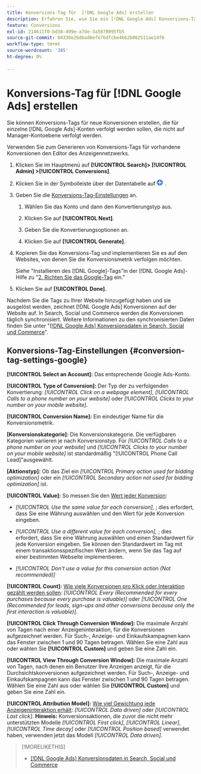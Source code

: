 ```yaml
---
title: Konversions-Tag für  [!DNL Google Ads] erstellen
description: Erfahren Sie, wie Sie ein [!DNL Google Ads] Konversions-Tag erstellen.
feature: Conversions
exl-id: 214611f0-bd38-499e-a7de-3a5878995fb5
source-git-commit: 04330e26dbad6efe76dfcbe4662b062511ae14f6
workflow-type: tm+mt
source-wordcount: '385'
ht-degree: 0%

---
```


# Konversions-Tag für [!DNL Google Ads] erstellen

Sie können Konversions-Tags für neue Konversionen erstellen, die für einzelne [!DNL Google Ads]-Konten verfolgt werden sollen, die nicht auf Manager-Kontoebene verfolgt werden.

Verwenden Sie zum Generieren von Konversions-Tags für vorhandene Konversionen den Editor des Anzeigennetzwerks.

1. Klicken Sie im Hauptmenü auf **[!UICONTROL Search]> [!UICONTROL Admin] >[!UICONTROL Conversions]**.

1. Klicken Sie in der Symbolleiste über der Datentabelle auf ![Erstellen](/help/search-social-commerce/assets/add.png "Erstellen") .

1. Geben Sie die [Konversions-Tag-Einstellungen](#conversion-tag-settings-google) an.

   1. Wählen Sie das Konto und dann den Konvertierungstyp aus.

   1. Klicken Sie auf **[!UICONTROL Next]**.

   1. Geben Sie die Konvertierungsoptionen an.

   1. Klicken Sie auf **[!UICONTROL Generate]**.

1. Kopieren Sie das Konversions-Tag und implementieren Sie es auf den Websites, von denen Sie die Konversionsmetrik verfolgen möchten.

   Siehe &quot;Installieren des [!DNL Google]-Tags&quot;in der [!DNL Google Ads]-Hilfe zu &quot;[2. Richten Sie das Google-Tag](https://support.google.com/google-ads/answer/12215519) ein.&quot;

1. Klicken Sie auf **[!UICONTROL Done].**

Nachdem Sie die Tags zu Ihrer Website hinzugefügt haben und sie ausgelöst werden, zeichnet [!DNL Google Ads] Konversionen auf der Website auf. In Search, Social und Commerce werden die Konversionen täglich synchronisiert. Weitere Informationen zu den synchronisierten Daten finden Sie unter &quot;[[!DNL Google Ads] Konversionsdaten in Search, Social und Commerce](/help/search-social-commerce/campaign-management/introduction/google-conversion-data.md)&quot;.

## Konversions-Tag-Einstellungen {#conversion-tag-settings-google}

**[!UICONTROL Select an Account]:** Das entsprechende Google Ads-Konto.

**[!UICONTROL Type of Conversion]:** Der Typ der zu verfolgenden Konvertierung: *[!UICONTROL Click on a webpage element]*, *[!UICONTROL Calls to a phone number on your website]* oder *[!UICONTROL Clicks to your number on your mobile website]*.

**[!UICONTROL Conversion Name]:** Ein eindeutiger Name für die Konversionsmetrik.

**\[Konversionskategorie\]:** Die Konversionskategorie. Die verfügbaren Kategorien variieren je nach Konversionstyp. Für *[!UICONTROL Calls to a phone number on your website]* und *[!UICONTROL Clicks to your number on your mobile website]* ist standardmäßig &quot;[!UICONTROL Phone Call Lead]&quot;ausgewählt.

**\[Aktionstyp\]:** Ob das Ziel ein *[!UICONTROL Primary action used for bidding optimization]* oder ein *[!UICONTROL Secondary action not used for bidding optimization]* ist.

**[!UICONTROL Value]:** So messen Sie den [Wert jeder Konversion](https://support.google.com/google-ads/answer/3419241):

* *[!UICONTROL Use the same value for each conversion],* ; dies erfordert, dass Sie eine Währung auswählen und den Wert für jede Konversion eingeben.

* *[!UICONTROL Use a different value for each conversion],* ; dies erfordert, dass Sie eine Währung auswählen und einen Standardwert für jede Konversion eingeben. Sie können den Standardwert im Tag mit einem transaktionsspezifischen Wert ändern, wenn Sie das Tag auf einer bestimmten Webseite implementieren.

* *[!UICONTROL Don't use a value for this conversion action (Not recommended)]*

**[!UICONTROL Count]:** [Wie viele Konversionen pro Klick oder Interaktion gezählt werden sollen](https://support.google.com/google-ads/answer/3438531): *[!UICONTROL Every (Recommended for every purchases because every purchase is valuable)]* oder *[!UICONTROL One (Recommended for leads, sign-ups and other conversions because only the first interaction is valuable)]*.

**[!UICONTROL Click Through Conversion Window]:** Die maximale Anzahl von Tagen nach einer Anzeigeninteraktion, für die Konversionen aufgezeichnet werden. Für Such-, Anzeige- und Einkaufskampagnen kann das Fenster zwischen 1 und 90 Tagen betragen. Wählen Sie eine Zahl aus oder wählen Sie **[!UICONTROL Custom]** und geben Sie eine Zahl ein.

**[!UICONTROL View Through Conversion Window]:** Die maximale Anzahl von Tagen, nach denen ein Benutzer Ihre Anzeigen anzeigt, für die Durchsichtskonversionen aufgezeichnet werden. Für Such-, Anzeige- und Einkaufskampagnen kann das Fenster zwischen 1 und 90 Tagen betragen. Wählen Sie eine Zahl aus oder wählen Sie **[!UICONTROL Custom]** und geben Sie eine Zahl ein.

**[!UICONTROL Attribution Model]:** [Wie viel Gewichtung jede Anzeigeninteraktion erhält](https://support.google.com/google-ads/answer/6259715?sjid=8211249329930775138): *[!UICONTROL Data driven]* oder *[!UICONTROL Last click]*. **Hinweis:** Konversionsaktionen, die zuvor die nicht mehr unterstützten Modelle *[!UICONTROL First click]*, *[!UICONTROL Linear]*, *[!UICONTROL Time decay]* oder *[!UICONTROL Position based]* verwendet haben, verwenden jetzt das Modell *[!UICONTROL Data driven]*.

>[!MORELIKETHIS]
>
>* [[!DNL Google Ads] Konversionsdaten in Search, Social und Commerce](/help/search-social-commerce/campaign-management/introduction/google-conversion-data.md)
